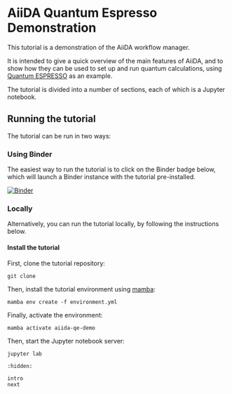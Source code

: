 # AiiDA Quantum Espresso Demonstration

This tutorial is a demonstration of the AiiDA workflow manager.

It is intended to give a quick overview of the main features of AiiDA, and to show how they can be used to set up and run quantum calculations, using [Quantum ESPRESSO](https://www.quantum-espresso.org/) as an example.

The tutorial is divided into a number of sections, each of which is a Jupyter notebook.

## Running the tutorial

The tutorial can be run in two ways:

### Using Binder

The easiest way to run the tutorial is to click on the Binder badge below, which will launch a Binder instance with the tutorial pre-installed.

[![Binder](https://mybinder.org/badge_logo.svg)](https://mybinder.org/v2/gh/chrisjsewell/aiida-qe-demo/main?labpath=tutorial%2Fintro.ipynb)

### Locally

Alternatively, you can run the tutorial locally, by following the instructions below.

#### Install the tutorial

First, clone the tutorial repository:

    git clone

Then, install the tutorial environment using [mamba](https://mamba.readthedocs.io):

    mamba env create -f environment.yml

Finally, activate the environment:

    mamba activate aiida-qe-demo

Then, start the Jupyter notebook server:

    jupyter lab

```{toctree}
:hidden:

intro
next
```
